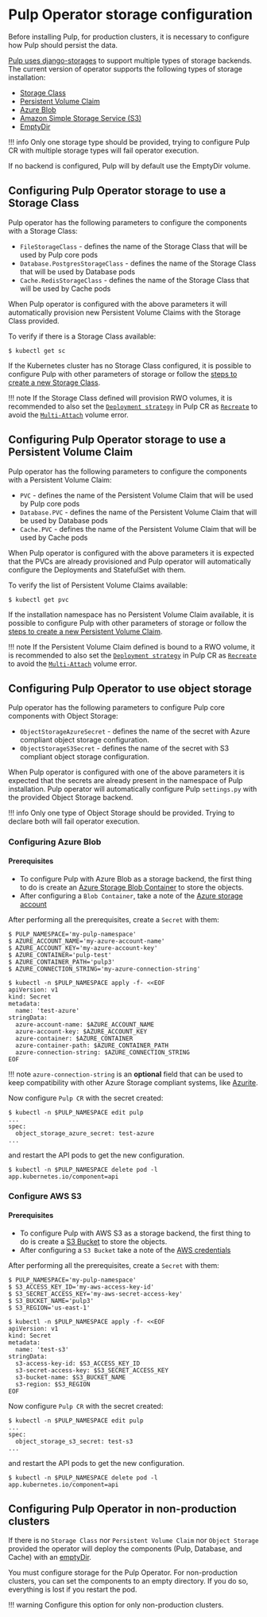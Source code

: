 # Pulp Operator storage configuration

Before installing Pulp, for production clusters, it is necessary to configure how Pulp should persist the data.

[Pulp uses django-storages](https://docs.pulpproject.org/pulpcore/installation/storage.html) to support multiple types of storage backends. The current version of operator supports the following types of storage installation:

* [Storage Class](#configuring-pulp-operator-storage-to-use-a-storage-class)
* [Persistent Volume Claim](#configuring-pulp-operator-storage-to-use-a-persistent-volume-claim)
* [Azure Blob](#configuring-pulp-operator-to-use-object-storage)
* [Amazon Simple Storage Service (S3)](#configuring-pulp-operator-to-use-object-storage)
* [EmptyDir](#configuring-pulp-operator-in-non-production-clusters)

!!! info
    Only one storage type should be provided, trying to configure Pulp CR with multiple storage types will fail operator execution.


If no backend is configured, Pulp will by default use the EmptyDir volume.


## Configuring Pulp Operator storage to use a Storage Class

Pulp operator has the following parameters to configure the components with a Storage Class:

* `FileStorageClass` - defines the name of the Storage Class that will be used by Pulp core pods
* `Database.PostgresStorageClass` - defines the name of the Storage Class that will be used by Database pods
* `Cache.RedisStorageClass` - defines the name of the Storage Class that will be used by Cache pods

When Pulp operator is configured with the above parameters it will automatically provision new Persistent Volume Claims with the Storage Class provided.

To verify if there is a Storage Class available:
```
$ kubectl get sc
```

If the Kubernetes cluster has no Storage Class configured, it is possible to configure Pulp with other parameters of storage or follow the [steps to create a new Storage Class](https://kubernetes.io/docs/concepts/storage/storage-classes/).


!!! note
    If the Storage Class defined will provision RWO volumes, it is recommended to also set the [`Deployment strategy`](https://docs.pulpproject.org/pulp_operator/pulp/) in Pulp CR as [`Recreate`](https://kubernetes.io/docs/concepts/workloads/controllers/deployment/#recreate-deployment) to avoid the [`Multi-Attach`](https://docs.pulpproject.org/pulp_operator/faq/#how-can-i-fix-the-multi-attach-error-for-volume-my-volume-volume-is-already-used-by-pods-my-pod) volume error.


## Configuring Pulp Operator storage to use a Persistent Volume Claim

Pulp operator has the following parameters to configure the components with a Persistent Volume Claim:

* `PVC` - defines the name of the Persistent Volume Claim that will be used by Pulp core pods
* `Database.PVC` - defines the name of the Persistent Volume Claim that will be used by Database pods
* `Cache.PVC` - defines the name of the Persistent Volume Claim that will be used by Cache pods

When Pulp operator is configured with the above parameters it is expected that the PVCs are already provisioned and Pulp operator will automatically configure the Deployments and StatefulSet with them.

To verify the list of Persistent Volume Claims available:
```
$ kubectl get pvc
```

If the installation namespace has no Persistent Volume Claim available, it is possible to configure Pulp with other parameters of storage or follow the [steps to create a new Persistent Volume Claim](https://kubernetes.io/docs/concepts/storage/persistent-volumes/#persistentvolumeclaims).


!!! note
    If the Persistent Volume Claim defined is bound to a RWO volume, it is recommended to also set the [`Deployment strategy`](https://docs.pulpproject.org/pulp_operator/pulp/) in Pulp CR as [`Recreate`](https://kubernetes.io/docs/concepts/workloads/controllers/deployment/#recreate-deployment) to avoid the [`Multi-Attach`](https://docs.pulpproject.org/pulp_operator/faq/#how-can-i-fix-the-multi-attach-error-for-volume-my-volume-volume-is-already-used-by-pods-my-pod) volume error.

## Configuring Pulp Operator to use object storage

Pulp operator has the following parameters to configure Pulp core components with Object Storage:

* `ObjectStorageAzureSecret` - defines the name of the secret with Azure compliant object storage configuration.
* `ObjectStorageS3Secret` - defines the name of the secret with S3 compliant object storage configuration.

When Pulp operator is configured with one of the above parameters it is expected that the secrets are already present in the namespace of Pulp installation.
Pulp operator will automatically configure Pulp `settings.py` with the provided Object Storage backend.

!!! info
    Only one type of Object Storage should be provided. Trying to declare both will fail operator execution.

### Configuring Azure Blob

#### Prerequisites
* To configure Pulp with Azure Blob as a storage backend, the first thing to do is create an [Azure Storage Blob Container](https://docs.microsoft.com/en-us/azure/storage/blobs/quickstart-storage-explorer) to store the objects.
* After configuring a `Blob Container`, take a note of the [Azure storage account](https://docs.microsoft.com/en-us/azure/storage/common/storage-account-get-info?toc=%2Fazure%2Fstorage%2Fblobs%2Ftoc.json&tabs=portal)

After performing all the prerequisites, create a `Secret` with them:
```
$ PULP_NAMESPACE='my-pulp-namespace'
$ AZURE_ACCOUNT_NAME='my-azure-account-name'
$ AZURE_ACCOUNT_KEY='my-azure-account-key'
$ AZURE_CONTAINER='pulp-test'
$ AZURE_CONTAINER_PATH='pulp3'
$ AZURE_CONNECTION_STRING='my-azure-connection-string'

$ kubectl -n $PULP_NAMESPACE apply -f- <<EOF
apiVersion: v1
kind: Secret
metadata:
  name: 'test-azure'
stringData:
  azure-account-name: $AZURE_ACCOUNT_NAME
  azure-account-key: $AZURE_ACCOUNT_KEY
  azure-container: $AZURE_CONTAINER
  azure-container-path: $AZURE_CONTAINER_PATH
  azure-connection-string: $AZURE_CONNECTION_STRING
EOF
```

!!! note
    `azure-connection-string` is an **optional** field that can be used to keep compatibility with other Azure Storage compliant systems, like [Azurite](https://github.com/Azure/Azurite).

Now configure `Pulp CR` with the secret created:
```
$ kubectl -n $PULP_NAMESPACE edit pulp
...
spec:
  object_storage_azure_secret: test-azure
...
```

and restart the API pods to get the new configuration.
```
$ kubectl -n $PULP_NAMESPACE delete pod -l app.kubernetes.io/component=api
```

### Configure AWS S3

#### Prerequisites
* To configure Pulp with AWS S3 as a storage backend, the first thing to do is create a [S3 Bucket](https://docs.aws.amazon.com/AmazonS3/latest/userguide/creating-bucket.html) to store the objects.
* After configuring a `S3 Bucket` take a note of the [AWS credentials](https://docs.aws.amazon.com/IAM/latest/UserGuide/id_credentials_access-keys.html)

After performing all the prerequisites, create a `Secret` with them:
```
$ PULP_NAMESPACE='my-pulp-namespace'
$ S3_ACCESS_KEY_ID='my-aws-access-key-id'
$ S3_SECRET_ACCESS_KEY='my-aws-secret-access-key'
$ S3_BUCKET_NAME='pulp3'
$ S3_REGION='us-east-1'

$ kubectl -n $PULP_NAMESPACE apply -f- <<EOF
apiVersion: v1
kind: Secret
metadata:
  name: 'test-s3'
stringData:
  s3-access-key-id: $S3_ACCESS_KEY_ID
  s3-secret-access-key: $S3_SECRET_ACCESS_KEY
  s3-bucket-name: $S3_BUCKET_NAME
  s3-region: $S3_REGION
EOF
```

Now configure `Pulp CR` with the secret created:
```
$ kubectl -n $PULP_NAMESPACE edit pulp
...
spec:
  object_storage_s3_secret: test-s3
...
```

and restart the API pods to get the new configuration.
```
$ kubectl -n $PULP_NAMESPACE delete pod -l app.kubernetes.io/component=api
```


## Configuring Pulp Operator in non-production clusters

If there is no `Storage Class` nor `Persistent Volume Claim` nor `Object Storage` provided the operator will deploy the components (Pulp, Database, and Cache) with an [emptyDir](https://kubernetes.io/docs/concepts/storage/volumes/#emptydir).

You must configure storage for the Pulp Operator. For non-production clusters, you can set the components to an empty directory. If you do so, everything is lost if you restart the pod.

!!! warning
    Configure this option for only non-production clusters.

